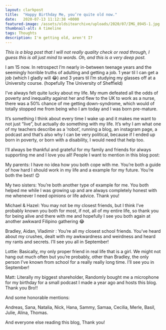 ```yaml
---
layout: clarkpost
title:  "Happy Birthday Me, you’re quite old now."
date:   2020-07-13 11:12:38 +0000
featured-image: /assets/oldsitearchive/uploads/2020/07/IMG_8945-1.jpg
thumbnail-alt: A timeline
tags: Thoughts
description: I'm getting old, aren't I?
---
```


<i>This is a blog post that I will not really quality check or read through, I guess this is all just mind to words. Oh, and this is a very deep post.</i>

I am 15 now. In retrospect I’m nearly in-between teenage years and the seemingly horrible truths of adulting and getting a job. 1 year til I can get a job (which I gladly will 😂) and 3 years til I’m studying my glasses off at a University course. (hopefully The University of Sheffield)

I’ve always felt quite lucky about my life. My mum defeated all the odds of poverty and inequality against her and flew to the UK to work as a nurse, there was a 50% chance of me getting down-syndrome, which would of totally stopped me from being who I am today and I was born pre-mature.

It’s something I think about every time I wake up and it makes me want to not just “live”, but actually do something with my life. It’s why I am what one of my teachers describe as a ‘robot’, running a blog, an instagram page, a podcast and that’s also why I can be very political, because if I ended up born in poverty, or born with a disability, I would need that help too.

I’ll always be thankful and grateful for my family and friends for always supporting me and I love you all!
People I want to mention in this blog post:

My parents: I have no idea how you both cope with me. You’re both a guide of how hard I should work in my life and a example for my future. You’re both the best! 😊

My two sisters: You’re both another type of example for me. You both helped me while I was growing up and are always completely honest with me whenever I need opinions or life advice. Thank you!

Michael & Hazel: You may not be my closest friends, but I think I’ve probably known you both for most, if not, all of my entire life, so thank you for being alive and there with me and hopefully I see you both again at another awkward Filipino gathering 😂

Bradley, Aidan, Vladimir : You’re all my closest school friends. You’ve heard about my crushes, dealt with my awkwardness and weirdness and heard my rants and secrets. I’ll see you all in September!

Lottie: Basically, my only proper friend in real life that is a girl. We might not hang out much often but you’re probably, other than Bradley, the only person I’ve known from school for a really really long time. I’ll see you in September!

Matt: Literally my biggest shareholder, Randomly bought me a microphone for my birthday for a small podcast I made a year ago and hosts this blog. Thank you Bro!!

And some honorable mentions:

Andreas, Sana, Natalia, Nick, Hana, Sammy, Samaa, Cecilia, Merle, Basil, Julie, Alina, Thomas.

And everyone else reading this blog, Thank you!